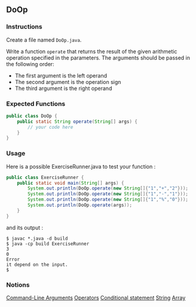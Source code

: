 ## DoOp

### Instructions

Create a file named `DoOp.java`.

Write a function `operate` that returns the result of the given arithmetic operation specified in the parameters. The arguments should be passed in the following order:
- The first argument is the left operand
- The second argument is the operation sign
- The third argument is the right operand


### Expected Functions

```java
public class DoOp {
    public static String operate(String[] args) {
        // your code here
    }
}
```

### Usage

Here is a possible ExerciseRunner.java to test your function :

```java
public class ExerciseRunner {
    public static void main(String[] args) {
        System.out.println(DoOp.operate(new String[]{"1","+","2"}));
        System.out.println(DoOp.operate(new String[]{"1","-","1"}));
        System.out.println(DoOp.operate(new String[]{"1","%","0"}));
        System.out.println(DoOp.operate(args));
    }
}
```

and its output :

```shell
$ javac *.java -d build
$ java -cp build ExerciseRunner
3
0
Error
it depend on the input.
$
```

### Notions

[Command-Line Arguments](https://docs.oracle.com/javase/tutorial/essential/environment/cmdLineArgs.html)
[Operators](https://docs.oracle.com/javase/tutorial/java/nutsandbolts/operators.html)
[Conditional statement](https://docs.oracle.com/javase/tutorial/java/nutsandbolts/if.html)
[String](https://docs.oracle.com/en/java/javase/17/docs/api/java.base/java/lang/String.html)
[Array](https://docs.oracle.com/javase/tutorial/java/nutsandbolts/arrays.html)